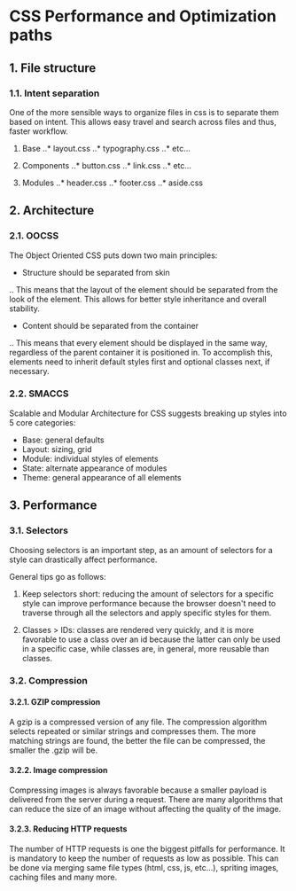# CSS Performance and Optimization paths

## 1. File structure

### 1.1. Intent separation

One of the more sensible ways to organize files in css is to separate them based on intent. This
allows easy travel and search across files and thus, faster workflow.

1. Base
..* layout.css
..* typography.css
..* etc...

2. Components
..* button.css
..* link.css
..* etc...

3. Modules
..* header.css
..* footer.css
..* aside.css

## 2. Architecture

### 2.1. OOCSS

The Object Oriented CSS puts down two main principles:
* Structure should be separated from skin

.. This means that the layout of the element should be separated from the look of the element. This
allows for better style inheritance and overall stability.

* Content should be separated from the container

.. This means that every element should be displayed in the same way, regardless of the parent
container it is positioned in. To accomplish this, elements need to inherit default styles first and
optional classes next, if necessary.

### 2.2. SMACCS

Scalable and Modular Architecture for CSS suggests breaking up styles into 5 core categories: 

* Base: general defaults
* Layout: sizing, grid
* Module: individual styles of elements
* State: alternate appearance of modules
* Theme: general appearance of all elements

## 3. Performance

### 3.1. Selectors

Choosing selectors is an important step, as an amount of selectors for a style can drastically
affect performance.

General tips go as follows:

1. Keep selectors short: reducing the amount of selectors for a specific style can improve
   performance because the browser doesn't need to traverse through all the selectors and apply
   specific styles for them.

2. Classes > IDs: classes are rendered very quickly, and it is more favorable to use a class over an
   id because the latter can only be used in a specific case, while classes are, in general, more
   reusable than classes.

### 3.2. Compression

#### 3.2.1. GZIP compression

A gzip is a compressed version of any file. The compression algorithm selects repeated or similar
strings and compresses them. The more matching strings are found, the better the file can be
compressed, the smaller the .gzip will be.

#### 3.2.2. Image compression

Compressing images is always favorable because a smaller payload is delivered from the server during
a request. There are many algorithms that can reduce the size of an image without affecting the
quality of the image.

#### 3.2.3. Reducing HTTP requests

The number of HTTP requests is one the biggest pitfalls for performance. It is mandatory to keep the
number of requests as low as possible. This can be done via merging same file types (html, css, js,
etc...), spriting images, caching files and many more.
